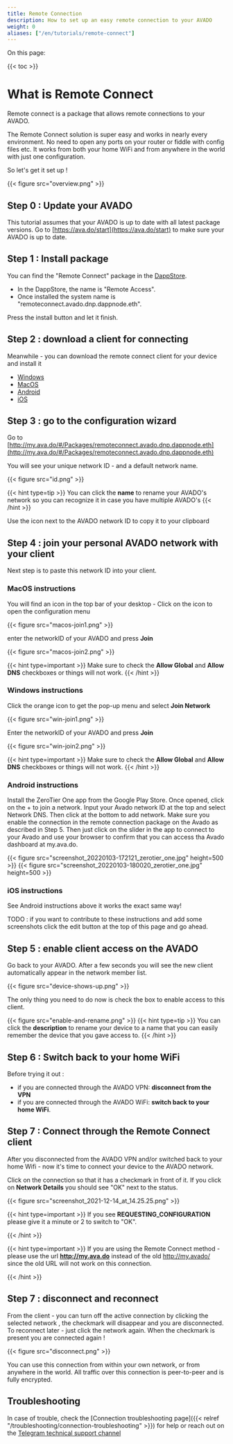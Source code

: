 ```yaml
---
title: Remote Connection 
description: How to set up an easy remote connection to your AVADO
weight: 0
aliases: ["/en/tutorials/remote-connect"]
---
```


On this page:

{{< toc >}}

# What is Remote Connect
Remote connect is a package that allows remote connections to your AVADO.

The Remote Connect solution is super easy and works in nearly every environment. No need to open any ports on your router or fiddle with config files etc.
It works from both your home WiFi and from anywhere in the world with just one configuration. 

So let's get it set up !

 {{< figure src="overview.png" >}}


## Step 0 : Update your AVADO

This tutorial assumes that your AVADO is up to date with all latest package versions. 
Go to [https://ava.do/start](https://ava.do/start) to make sure your AVADO is up to date.

## Step 1 : Install package

You can find the "Remote Connect" package in the [DappStore](http://my.ava.do/#/installer).
- In the DappStore, the name is "Remote Access".
- Once installed the system name is "remoteconnect.avado.dnp.dappnode.eth".

Press the install button and let it finish.

## Step 2 : download a client for connecting

Meanwhile - you can download the remote connect client for your device and install it

- [Windows](https://download.zerotier.com/RELEASES/1.6.6/dist/ZeroTier%20One.msi)
- [MacOS](https://download.zerotier.com/RELEASES/1.6.6/dist/ZeroTier%20One.pkg)
- [Android](https://play.google.com/store/apps/details?id=com.zerotier.one)
- [iOS](https://itunes.apple.com/us/app/zerotier-one/id1084101492?mt=8)

## Step 3 : go to the configuration wizard

Go to [http://my.ava.do/#/Packages/remoteconnect.avado.dnp.dappnode.eth](http://my.ava.do/#/Packages/remoteconnect.avado.dnp.dappnode.eth)

You will see your unique network ID - and a default network name.

 {{< figure src="id.png" >}}

{{< hint type=tip >}}
 You can click the **name** to rename your AVADO's network so you can recognize it in case you have multiple AVADO's
{{< /hint >}}

Use the icon next to the AVADO network ID to copy it to your clipboard

## Step 4 : join your personal AVADO network with your client

Next step is to paste this network ID into your client.

### MacOS instructions

You will find an icon in the top bar of your desktop - Click on the icon to open the configuration menu

 {{< figure src="macos-join1.png" >}}

enter the networkID of your AVADO and press **Join**

 {{< figure src="macos-join2.png" >}}

{{< hint type=important >}}
Make sure to check the **Allow Global** and **Allow DNS** checkboxes or things will not work.
{{< /hint >}}

### Windows instructions

Click the orange icon to get the pop-up menu and select **Join Network**

 {{< figure src="win-join1.png" >}}

Enter the networkID of your AVADO and press **Join**

 {{< figure src="win-join2.png" >}}

{{< hint type=important >}}
Make sure to check the **Allow Global** and **Allow DNS** checkboxes or things will not work.
{{< /hint >}}

### Android instructions

Install the ZeroTier One app from the Google Play Store. Once opened, click on the + to join a network. Input your Avado network ID at the top and select Network DNS. Then click at the bottom to add network. Make sure you enable the connection in the remote connection package on the Avado as described in Step 5. Then just click on the slider in the app to connect to your Avado and use your browser to confirm that you can access tha Avado dashboard at my.ava.do.

{{< figure src="screenshot_20220103-172121_zerotier_one.jpg" height=500 >}}
{{< figure src="screenshot_20220103-180020_zerotier_one.jpg" height=500 >}}



### iOS instructions

See Android instructions above it works the exact same way!

TODO : if you want to contribute to these instructions and add some screenshots click the edit button at the top of this page and go ahead.


## Step 5 : enable client access on the AVADO

Go back to your AVADO. After a few seconds you will see the new client automatically appear in the network member list.

 {{< figure src="device-shows-up.png" >}}

The only thing you need to do now is check the box to enable access to this client.

 {{< figure src="enable-and-rename.png" >}}
{{< hint type=tip >}}
 You can click the **description** to rename your device to a name that you can easily remember the device that you gave access to. 
{{< /hint >}}


## Step 6 : Switch back to your home WiFi

Before trying it out : 
- if you are connected through the AVADO VPN: **disconnect from the VPN**
- if you are connected through the AVADO WiFi: **switch back to your home WiFi**.


## Step 7 : Connect through the Remote Connect client

After you disconnected from the AVADO VPN and/or switched back to your home Wifi - now it's time to connect your device to the AVADO network.

Click on the connection so that it has a checkmark in front of it. If you click on **Network Details** you should see "OK" next to the status.

 {{< figure src="screenshot_2021-12-14_at_14.25.25.png" >}}

{{< hint type=important >}}
If you see **REQUESTING_CONFIGURATION** please give it a minute or 2 to switch to "OK".

{{< /hint >}}

{{< hint type=important >}}
If you are using the Remote Connect method - please use the url **http://my.ava.do** instead of the old http://my.avado/ since the old URL will not work on this connection.

{{< /hint >}}


## Step 7 : disconnect and reconnect

From the client - you can turn off the active connection by clicking the selected network , the checkmark will disappear and you are disconnected.
To reconnect later - just click the network again. When the checkmark is present you are connected again !

 {{< figure src="disconnect.png" >}}

You can use this connection from within your own network, or from anywhere in the world. All traffic over this connection is peer-to-peer and is fully encrypted.

## Troubleshooting

In case of trouble, check the [Connection troubleshooting page]({{< relref "/troubleshooting/connection-troubleshooting" >}}) for help or reach out on the  [Telegram technical support channel](https://t.me/joinchat/IR7AXecB5s4wZDPk) 





